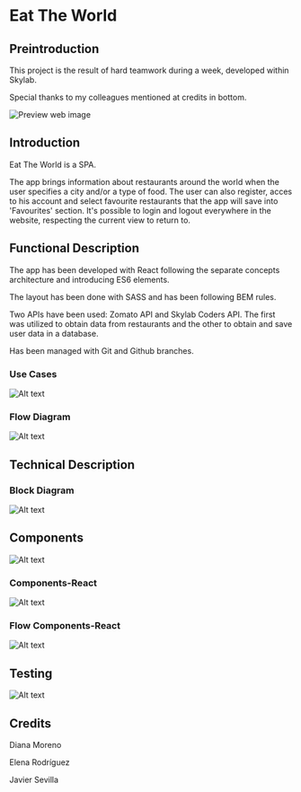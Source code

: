 # Eat The World

## Preintroduction

This project is the result of hard teamwork during a week, developed within Skylab.

Special thanks to my colleagues mentioned at credits in bottom.


![Preview web image](./eat-the-world-doc/eat-the-world.png)

## Introduction

Eat The World is a SPA.

The app brings information about restaurants around the world when the user specifies a city and/or a type of food.
The user can also register, acces to his account and select favourite restaurants that the app will save into 'Favourites' section.
It's possible to login and logout everywhere in the website, respecting the current view to return to.

## Functional Description

The app has been developed with React following the separate concepts architecture and introducing ES6 elements.

The layout has been done with SASS and has been following BEM rules.

Two APIs have been used: Zomato API and Skylab Coders API. The first was utilized to obtain data from restaurants and the other to obtain and save user data in a database.

Has been managed with Git and Github branches.

### Use Cases

![Alt text](./eat-the-world-doc/usercases1.jpg)

### Flow Diagram

![Alt text](./eat-the-world-doc/FLOW.jpg)

## Technical Description

### Block Diagram

![Alt text](./eat-the-world-doc/Blocks.jpg)

## Components

![Alt text](./eat-the-world-doc/components.jpg)

### Components-React

![Alt text](./eat-the-world-doc/react-compos.jpg)

### Flow Components-React

![Alt text](./eat-the-world-doc/Flow-compos.jpg)

## Testing

![Alt text](./eat-the-world-doc/test-jasmine.png)

## Credits

Diana Moreno

Elena Rodríguez

Javier Sevilla
